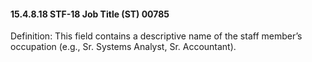 #### 15.4.8.18 STF-18 Job Title (ST) 00785

Definition: This field contains a descriptive name of the staff member’s occupation (e.g., Sr. Systems Analyst, Sr. Accountant).
